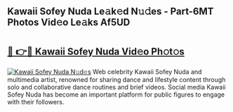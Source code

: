 ## Kawaii Sofey Nuda Le𝚊k𝚎d N𝚞𝚍es - Part-6MT Photos Vid𝚎o Le𝚊ks Af5UD

# <h2><a href="http://fbee66x.evod.top/?m=Kawaii+Sofey+Nuda">🔗 👉🔴 Kawaii Sofey Nuda Vid𝚎o Ph𝚘t𝚘s</a></h2>

[![Kawaii Sofey Nuda N𝚞d𝚎s](https://i.imgur.com/8V9OHl7.gif)](http://fbee66x.evod.top/?m=Kawaii+Sofey+Nuda)
Web celebrity Kawaii Sofey Nuda and multimedia artist, renowned for sharing dance and lifestyle content through solo and collaborative dance routines and brief videos. Social media Kawaii Sofey Nuda has become an important platform for public figures to engage with their followers. 
